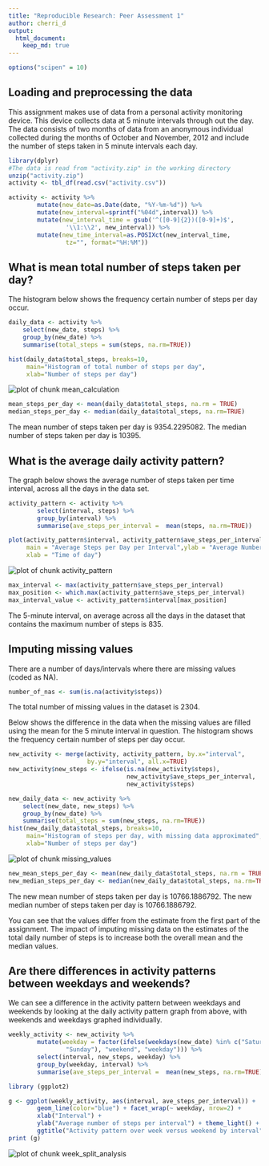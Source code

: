 ```yaml
---
title: "Reproducible Research: Peer Assessment 1"
author: cherri_d
output: 
  html_document:
    keep_md: true
---
```


```r
options("scipen" = 10)
```

## Loading and preprocessing the data
This assignment makes use of data from a personal activity monitoring device. This device collects data at 5 minute intervals through out the day. The data consists of two months of data from an anonymous individual collected during the months of October and November, 2012 and include the number of steps taken in 5 minute intervals each day.

```r
library(dplyr)
#The data is read from "activity.zip" in the working directory
unzip("activity.zip")
activity <- tbl_df(read.csv("activity.csv"))

activity <- activity %>%
        mutate(new_date=as.Date(date, "%Y-%m-%d")) %>%
        mutate(new_interval=sprintf("%04d",interval)) %>%
        mutate(new_interval_time = gsub('^([0-9]{2})([0-9]+)$', 
                '\\1:\\2', new_interval)) %>%
        mutate(new_time_interval=as.POSIXct(new_interval_time, 
                tz="", format="%H:%M"))
```


## What is mean total number of steps taken per day?
The histogram below shows the frequency certain number of steps per day occur.

```r
daily_data <- activity %>%
    select(new_date, steps) %>%
    group_by(new_date) %>%
    summarise(total_steps = sum(steps, na.rm=TRUE))

hist(daily_data$total_steps, breaks=10,
     main="Histogram of total number of steps per day",
     xlab="Number of steps per day")
```

![plot of chunk mean_calculation](figure/mean_calculation-1.png) 

```r
mean_steps_per_day <- mean(daily_data$total_steps, na.rm = TRUE)
median_steps_per_day <- median(daily_data$total_steps, na.rm=TRUE)
```
The mean number of steps taken per day is 9354.2295082.
The median number of steps taken per day is 10395.

## What is the average daily activity pattern?
The graph below shows the average number of steps taken per time interval, across all the days in the data set.


```r
activity_pattern <- activity %>%
        select(interval, steps) %>%
        group_by(interval) %>%
        summarise(ave_steps_per_interval =  mean(steps, na.rm=TRUE))

plot(activity_pattern$interval, activity_pattern$ave_steps_per_interval, type="l",
     main = "Average Steps per Day per Interval",ylab = "Average Number steps", 
     xlab = "Time of day")
```

![plot of chunk activity_pattern](figure/activity_pattern-1.png) 

```r
max_interval <- max(activity_pattern$ave_steps_per_interval)
max_position <- which.max(activity_pattern$ave_steps_per_interval)
max_interval_value <- activity_pattern$interval[max_position]
```
The 5-minute interval, on average across all the days in the dataset that contains
the maximum number of steps is 835.

## Imputing missing values
There are a number of days/intervals where there are missing values (coded as NA). 

```r
number_of_nas <- sum(is.na(activity$steps))
```
The total number of missing values in the dataset is 2304.

Below shows the difference in the data when the missing values are filled using the mean for the 5 minute interval in question. The histogram shows the frequency certain number of steps per day occur.


```r
new_activity <- merge(activity, activity_pattern, by.x="interval", 
                      by.y="interval", all.x=TRUE)
new_activity$new_steps <- ifelse(is.na(new_activity$steps),
                                 new_activity$ave_steps_per_interval, 
                                 new_activity$steps)

new_daily_data <- new_activity %>%
    select(new_date, new_steps) %>%
    group_by(new_date) %>%
    summarise(total_steps = sum(new_steps, na.rm=TRUE))
hist(new_daily_data$total_steps, breaks=10,
     main="Histogram of steps per day, with missing data approximated",
     xlab="Number of steps per day")
```

![plot of chunk missing_values](figure/missing_values-1.png) 

```r
new_mean_steps_per_day <- mean(new_daily_data$total_steps, na.rm = TRUE)
new_median_steps_per_day <- median(new_daily_data$total_steps, na.rm=TRUE)
```

The new mean number of steps taken per day is 10766.1886792.
The new median number of steps taken per day is 10766.1886792.

You can see that the values differ from the estimate from the first part of the assignment.  The impact of imputing missing data on the estimates of the total daily number of steps is to increase both the overall mean and the median values. 

## Are there differences in activity patterns between weekdays and weekends?
We can see a difference in the activity pattern between weekdays and weekends by looking at the daily activity pattern graph from above, with weekends and weekdays graphed individually.


```r
weekly_activity <- new_activity %>%
        mutate(weekday = factor(ifelse(weekdays(new_date) %in% c("Saturday",
                "Sunday"), "weekend", "weekday"))) %>%
        select(interval, new_steps, weekday) %>%
        group_by(weekday, interval) %>%
        summarise(ave_steps_per_interval =  mean(new_steps, na.rm=TRUE))

library (ggplot2)

g <- ggplot(weekly_activity, aes(interval, ave_steps_per_interval)) +  
        geom_line(color="blue") + facet_wrap(~ weekday, nrow=2) +
        xlab("Interval") + 
        ylab("Average number of steps per interval") + theme_light() +
        ggtitle("Activity pattern over week versus weekend by interval")
print (g)
```

![plot of chunk week_split_analysis](figure/week_split_analysis-1.png) 
